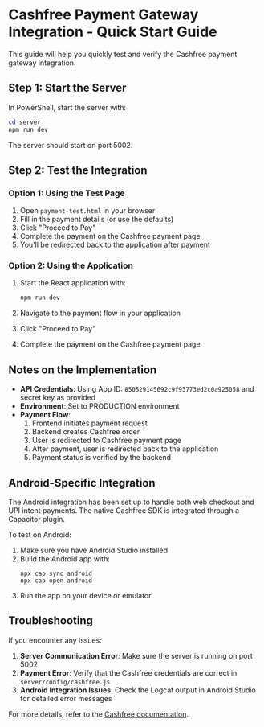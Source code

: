 # Cashfree Payment Gateway Integration - Quick Start Guide

This guide will help you quickly test and verify the Cashfree payment gateway integration.

## Step 1: Start the Server

In PowerShell, start the server with:

```powershell
cd server
npm run dev
```

The server should start on port 5002.

## Step 2: Test the Integration

### Option 1: Using the Test Page

1. Open `payment-test.html` in your browser
2. Fill in the payment details (or use the defaults)
3. Click "Proceed to Pay"
4. Complete the payment on the Cashfree payment page
5. You'll be redirected back to the application after payment

### Option 2: Using the Application 

1. Start the React application with:
   ```powershell
   npm run dev
   ```

2. Navigate to the payment flow in your application
3. Click "Proceed to Pay" 
4. Complete the payment on the Cashfree payment page

## Notes on the Implementation

- **API Credentials**: Using App ID: `850529145692c9f93773ed2c0a925058` and secret key as provided
- **Environment**: Set to PRODUCTION environment
- **Payment Flow**: 
  1. Frontend initiates payment request
  2. Backend creates Cashfree order
  3. User is redirected to Cashfree payment page
  4. After payment, user is redirected back to the application
  5. Payment status is verified by the backend

## Android-Specific Integration

The Android integration has been set up to handle both web checkout and UPI intent payments. The native Cashfree SDK is integrated through a Capacitor plugin.

To test on Android:
1. Make sure you have Android Studio installed
2. Build the Android app with:
   ```
   npx cap sync android
   npx cap open android
   ```
3. Run the app on your device or emulator

## Troubleshooting

If you encounter any issues:

1. **Server Communication Error**: Make sure the server is running on port 5002
2. **Payment Error**: Verify that the Cashfree credentials are correct in `server/config/cashfree.js`
3. **Android Integration Issues**: Check the Logcat output in Android Studio for detailed error messages

For more details, refer to the [Cashfree documentation](https://www.cashfree.com/docs/payments/online/mobile/android). 